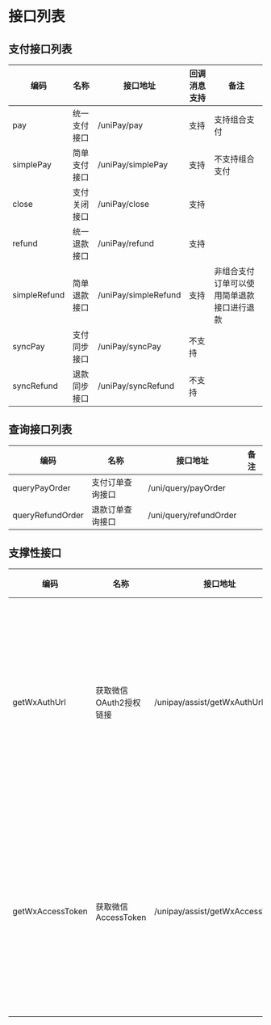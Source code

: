 # 接口列表
## 支付接口列表

| 编码           | 名称     | 接口地址                 | 回调消息支持 | 备注                    |
|--------------|--------|----------------------|--------|-----------------------|
| pay          | 统一支付接口 | /uniPay/pay          | 支持     | 支持组合支付                |
| simplePay    | 简单支付接口 | /uniPay/simplePay    | 支持     | 不支持组合支付               |
| close        | 支付关闭接口 | /uniPay/close        | 支持     |                       |
| refund       | 统一退款接口 | /uniPay/refund       | 支持     |                       |
| simpleRefund | 简单退款接口 | /uniPay/simpleRefund | 支持     | 非组合支付订单可以使用简单退款接口进行退款 |
| syncPay      | 支付同步接口 | /uniPay/syncPay      | 不支持    |                       |
| syncRefund   | 退款同步接口 | /uniPay/syncRefund   | 不支持    |                       |

[//]: # (| transfer     | 转账     | /uniPay/transfer     | 支持     |                       |)
[//]: # (| allocation   | 分账     | /uniPay/allocation   | 支持     |                       |)

## 查询接口列表
| 编码               | 名称       | 接口地址                   | 备注 |
|------------------|----------|------------------------|----|
| queryPayOrder    | 支付订单查询接口 | /uni/query/payOrder    |    |
| queryRefundOrder | 退款订单查询接口 | /uni/query/refundOrder |    |

## 支撑性接口
| 编码               | 名称              | 接口地址                            | 备注                |
|------------------|-----------------|---------------------------------|-------------------|
| getWxAuthUrl     | 获取微信OAuth2授权链接  | /unipay/assist/getWxAuthUrl     | 微信使用公众号支付时会用到这个接口 |
| getWxAccessToken | 获取微信AccessToken | /unipay/assist/getWxAccessToken | 微信使用公众号支付时会用到这个接口 |

